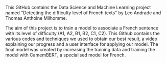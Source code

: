 This GitHub contains the Data Science and Machine Learning project named "Detecting the difficulty level of French texts" by Leo Andrade and Thomas Anthoine Milhomme. 

The aim of this project is to train a model to associate a French sentence with its level of difficulty (A1, A2, B1, B2, C1, C2). 
This Github contains the various codes and techniques we used to obtain our best result, a video explaining our progress and a user interface for applying our model. 
The final model was created by increasing the training data and training the model with CamemBERT, a specialised model for French. 
